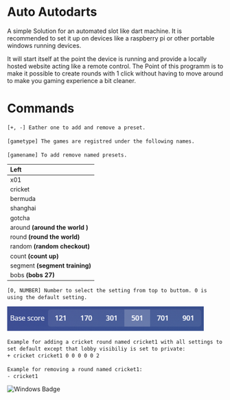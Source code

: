 # Auto Autodarts

A simple Solution for an automated slot like dart machine. It is recommended to set it up on devices like a raspberry pi or other portable windows running devices.

It will start itself at the point the device is running and provide a locally hosted website acting like a remote control. The Point of this programm is to make it possible to create rounds with 1 click without having to move around to make you gaming experience a bit cleaner.

# Commands

```
[+, -] Eather one to add and remove a preset.

[gametype] The games are registred under the following names.

[gamename] To add remove named presets.
```

| Left                           |
| :----------------------------- |
| x01                            |
| cricket                        |
| bermuda                        |
| shanghai                       |
| gotcha                         |
| around **(around the world )** |
| round **(round the world)**    |
| random **(random checkout)**   |
| count **(count up)**           |
| segment **(segment training)** |
| bobs **(bobs 27)**             |

```
[0, NUMBER] Number to select the setting from top to buttom. 0 is using the default setting.
```

![Alt text](./img/settings.PNG)

```
Example for adding a cricket round named cricket1 with all settings to set default except that lobby visibiliy is set to private:
+ cricket cricket1 0 0 0 0 0 2

Example for removing a round named cricket1:
- cricket1
```

![Windows Badge](https://img.shields.io/badge/Windows-Compatible-blue)
